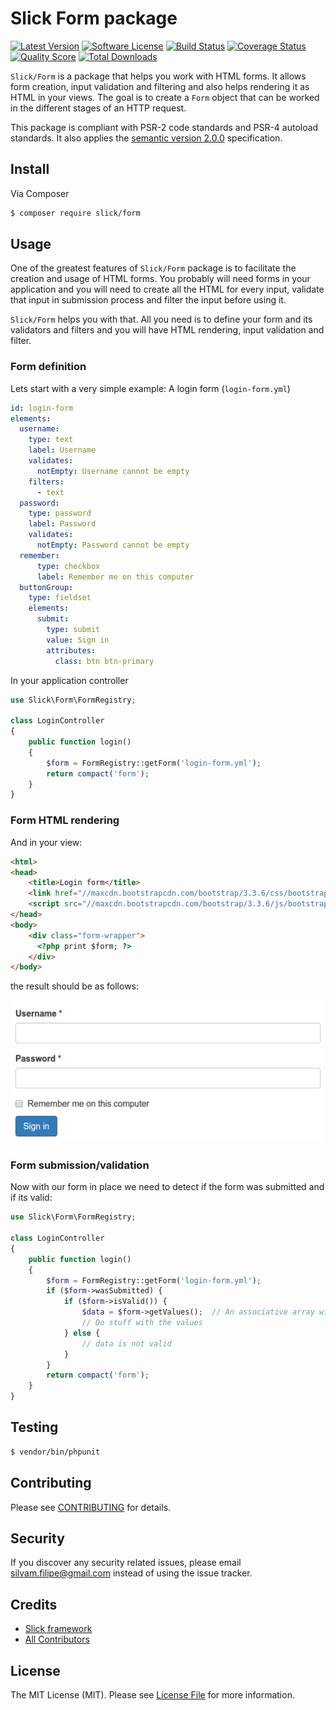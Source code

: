# Slick Form package

[![Latest Version](https://img.shields.io/github/release/slickframework/form.svg?style=flat-square)](https://github.com/slickframework/form/releases)
[![Software License](https://img.shields.io/badge/license-MIT-brightgreen.svg?style=flat-square)](LICENSE.md)
[![Build Status](https://img.shields.io/travis/slickframework/form/master.svg?style=flat-square)](https://travis-ci.org/slickframework/form)
[![Coverage Status](https://img.shields.io/scrutinizer/coverage/g/slickframework/form/master.svg?style=flat-square)](https://scrutinizer-ci.com/g/slickframework/form/code-structure?branch=master)
[![Quality Score](https://img.shields.io/scrutinizer/g/slickframework/form/master.svg?style=flat-square)](https://scrutinizer-ci.com/g/slickframework/form?branch=master)
[![Total Downloads](https://img.shields.io/packagist/dt/slick/form.svg?style=flat-square)](https://packagist.org/packages/slick/form)

`Slick/Form` is a package that helps you work with HTML forms. It allows form creation,
input validation and filtering and also helps rendering it as HTML in your views.
The goal is to create a `Form` object that can be worked in the different stages of an
HTTP request.

This package is compliant with PSR-2 code standards and PSR-4 autoload standards. It
also applies the [semantic version 2.0.0](http://semver.org) specification.

## Install

Via Composer

``` bash
$ composer require slick/form
```

## Usage

One of the greatest features of `Slick/Form` package is to facilitate the creation
and usage of HTML forms. You probably will need forms in your application and
you will need to create all the HTML for every input, validate that input in
submission process and filter the input before using it.

`Slick/Form` helps you with that. All you need is to define your form and its
validators and filters and you will have HTML rendering, input validation and
filter.

### Form definition

Lets start with a very simple example: A login form (`login-form.yml`)

```yaml
id: login-form
elements:
  username:
    type: text
    label: Username
    validates:
      notEmpty: Username cannot be empty
    filters:
      - text
  password:
    type: password
    label: Password
    validates:
      notEmpty: Password cannot be empty
  remember:
      type: checkbox
      label: Remember me on this computer
  buttonGroup:
    type: fieldset
    elements:
      submit:
        type: submit
        value: Sign in
        attributes:
          class: btn btn-primary
```
In your application controller

```php
use Slick\Form\FormRegistry;

class LoginController
{
    public function login()
    {
        $form = FormRegistry::getForm('login-form.yml');
        return compact('form');
    }
}
```

### Form HTML rendering

And in your view:

```html
<html>
<head>
    <title>Login form</title>
    <link href="//maxcdn.bootstrapcdn.com/bootstrap/3.3.6/css/bootstrap.min.css" rel="stylesheet">
    <script src="//maxcdn.bootstrapcdn.com/bootstrap/3.3.6/js/bootstrap.min.js"></script>
</head>
<body>
    <div class="form-wrapper">
      <?php print $form; ?>
    </div>
</body>
```

the result should be as follows:


![Form output](https://raw.githubusercontent.com/slickframework/form/master/img/login-1.png)


### Form submission/validation

Now with our form in place we need to detect if the form was submitted and
if its valid:

```php
use Slick\Form\FormRegistry;

class LoginController
{
    public function login()
    {
        $form = FormRegistry::getForm('login-form.yml');
        if ($form->wasSubmitted) {
            if ($form->isValid()) {
                $data = $form->getValues();  // An associative array with submitted values
                // Do stuff with the values
            } else {
                // data is not valid
            }
        }
        return compact('form');
    }
}
```


## Testing

``` bash
$ vendor/bin/phpunit
```

## Contributing

Please see [CONTRIBUTING](CONTRIBUTING.md) for details.

## Security

If you discover any security related issues, please email silvam.filipe@gmail.com instead of using the issue tracker.

## Credits

- [Slick framework](https://github.com/slickframework)
- [All Contributors](https://github.com/slickframework/common/graphs/contributors)

## License

The MIT License (MIT). Please see [License File](LICENSE.md) for more information.